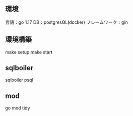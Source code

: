 ## 環境
言語：go 1.17
DB：postgresQL(docker)
フレームワーク：gin

## 環境構築
make setup
make start

## sqlboiler
sqlboiler psql

## mod
go mod tidy
